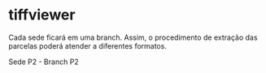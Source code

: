 # tiffviewer
Cada sede ficará em uma branch. Assim, o procedimento de extração das parcelas poderá atender a diferentes formatos.

Sede P2 - Branch P2
